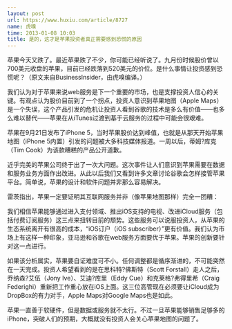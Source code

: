 ```yaml
---
layout: post
url: https://www.huxiu.com/article/8727
name: 虎嗅
time: 2013-01-08 10:03
title: 是的，这才是苹果投资者真正需要感到恐慌的原因
---
```

苹果今天又跌了。最近苹果跌了不少，你可能已经听说了。九月份时候股价曾以700美元收盘的苹果，目前已经跌落到520美元的价位。是什么事情让投资感到恐慌呢？（原文来自BusinessInsider，由虎嗅编译。）

我们认为对于苹果来说web服务是下一个重要的市场，也是支撑投资人信心的关键。有观点认为股价目前到了一个拐点，投资人意识到苹果地图（Apple Maps）是一个失误，这个产品引发的危机让投资人看到谷歌的技术是多么有价值——也多么难以替代——苹果在从iTunes过渡到基于云服务的过程中可能会很艰难。

苹果在9月21日发布了iPhone 5，当时苹果股价达到峰值，也就是从那天开始苹果地图（iPhone 5内置）引发的问题被大多科技媒体报道。一周以后，蒂姆?库克（Tim Cook）为该款糟糕的产品公开道歉。

近乎完美的苹果公司终于出了一次大问题。这次事件让人们意识到苹果需要在数据和服务业务方面作出改进。从此以后我们又看到许多文章讨论谷歌会怎样接管苹果平台。简单说，苹果的设计和软件问题并非那么容易解决。

雷茨指出，苹果一定要证明其互联网服务并非（像苹果地图那样）完全一团糟：

我们相信苹果能够通过进入支付领域、推出iOS支持的电视、改进iCloud服务（包括付费订阅服务）这三点来扭转目前的颓势。这些服务可以说服投资人，从苹果的生态系统离开有很高的成本，“iOS订户（iOS subscriber）”更有价值。我们认为市场上有这样一种印象，亚马逊和谷歌在web服务方面要优于苹果。苹果的创新要针对这一点进行。

如果该分析属实，苹果要自证难度可不小。任何调整都是循序渐进的，不可能突然在一天完成。投资人希望看到的是在思科特?佛斯特（Scott Forstall）走人之后，乔纳森?艾伍（Jony Ive）、艾迪?库里（Eddy Cue）和克莱格?弗得里希（Craig Federighi）重新把工作重心放在iOS上面。这三位高管现在必须要让iCloud成为DropBox的有力对手，Apple Maps对Google Maps也是如此。

苹果一直善于软硬件，但是数据或服务就不太行。不过一旦苹果能够销售足够多的iPhone，突破人们的预期，大概就没有投资人会关心苹果地图的问题了。

